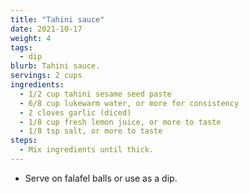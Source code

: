 ```yaml
---
title: "Tahini sauce"
date: 2021-10-17
weight: 4
tags:
  - dip
blurb: Tahini sauce.
servings: 2 cups
ingredients:
  - 1/2 cup tahini sesame seed paste
  - 6/8 cup lukewarm water, or more for consistency
  - 2 cloves garlic (diced)
  - 1/8 cup fresh lemon juice, or more to taste
  - 1/8 tsp salt, or more to taste
steps:
  - Mix ingredients until thick.
---
```

- Serve on falafel balls or use as a dip.
